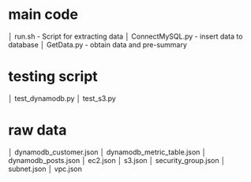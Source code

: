 # main code

│  run.sh
	- Script for extracting data
│  ConnectMySQL.py 
	- insert data to database
│  GetData.py 
	- obtain data and pre-summary

# testing script

│  test_dynamodb.py
│  test_s3.py

# raw data

│  dynamodb_customer.json
│  dynamodb_metric_table.json
│  dynamodb_posts.json
│  ec2.json
│  s3.json
│  security_group.json
│  subnet.json
│  vpc.json